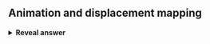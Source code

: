 ## Animation and displacement mapping
<details>
<summary><b>Reveal answer</b></summary>
Development: Rig and animate low resolution model,<br>Displacement map describes amount to displace surface in normal direction when rendering<br><br>Rendering: Then smooth subdivision + displacement map
</details>
